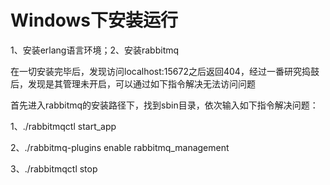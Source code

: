 # Windows下安装运行

1、安装erlang语言环境；2、安装rabbitmq

在一切安装完毕后，发现访问localhost:15672之后返回404，经过一番研究捣鼓后，发现是其管理未开启，可以通过如下指令解决无法访问问题

首先进入rabbitmq的安装路径下，找到sbin目录，依次输入如下指令解决问题：

1、./rabbitmqctl start_app

2、./rabbitmq-plugins enable rabbitmq_management

3、./rabbitmqctl stop